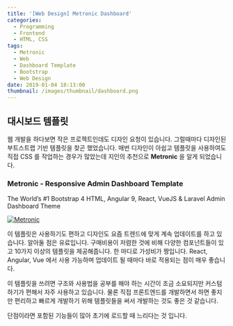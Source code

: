 ```yaml
---
title: '[Web Design] Metronic Dashboard'
categories:
  - Programming
  - Frontend
  - HTML, CSS
tags:
  - Metronic
  - Web
  - Dashboard Template
  - Bootstrap
  - Web Design
date: 2019-01-04 18:13:00
thumbnail: /images/thumbnail/dashboard.png
---
```


## 대시보드 템플릿

웹 개발을 하다보면 작은 프로젝트인데도 디자인 요청이 있습니다. 그럴때마다 디자인된 부트스트랩 기반 템플릿을 찾곤 했었습니다. 매번 디자인이 아쉽고 템플릿을 사용하여도 직접 CSS 를 작업하는 경우가 많았는데 지인의 추천으로 **Metronic** 을 알게 되었습니다.

### Metronic - Responsive Admin Dashboard Template

The World’s #1 Bootstrap 4 HTML, Angular 9, React, VueJS & Laravel Admin Dashboard Theme

[![Metronic](/images/metronic.png)](https://keenthemes.com/metronic/)

이 템플릿은 사용하기도 편하고 디자인도 요즘 트렌드에 맞게 계속 업데이트를 하고 있습니다. 알아둘 점은 유료입니다. 구매비용이 저렴한 것에 비해 다양한 컴포넌트들이 있고 10가지 이상의 템플릿을 제공해줍니다. 한 마디로 가성비가 짱입니다. React, Angular, Vue 에서 사용 가능하며 업데이트 될 때마다 바로 적용되는 점이 매우 좋습니다.

이 템플릿을 쓰려면 구조와 사용법을 공부를 해야 하는 시간이 조금 소요되지만 커스텀하기가 편해서 자주 사용하고 있습니다. 물론 직접 프론트엔드를 개발하면서 하면 좋지만 편리하고 빠르게 개발하기 위해 템플릿들을 써서 개발하는 것도 좋은 것 같습니다.

단점이라면 포함된 기능들이 많아 초기에 로드할 때 느리다는 것 입니다.
